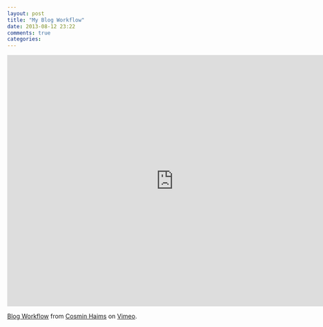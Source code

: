 ```yaml
---
layout: post
title: "My Blog Workflow"
date: 2013-08-12 23:22
comments: true
categories: 
---
```


<iframe src="http://player.vimeo.com/video/72163968?color=ff0179" width="770" height="583" frameborder="0" webkitAllowFullScreen mozallowfullscreen allowFullScreen></iframe> <p><a href="http://vimeo.com/72163968">Blog Workflow</a> from <a href="http://vimeo.com/typehead">Cosmin Haims</a> on <a href="https://vimeo.com">Vimeo</a>.</p>
